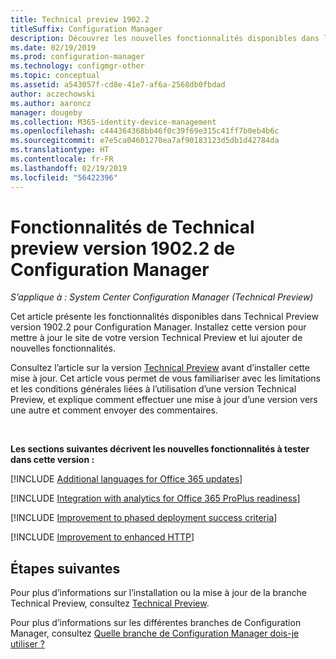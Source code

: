 ```yaml
---
title: Technical preview 1902.2
titleSuffix: Configuration Manager
description: Découvrez les nouvelles fonctionnalités disponibles dans la branche Technical preview version 1902.2 de Configuration Manager.
ms.date: 02/19/2019
ms.prod: configuration-manager
ms.technology: configmgr-other
ms.topic: conceptual
ms.assetid: a543057f-cd8e-41e7-af6a-2568db0fbdad
author: aczechowski
ms.author: aaroncz
manager: dougeby
ms.collection: M365-identity-device-management
ms.openlocfilehash: c444364368bb46f0c39f69e315c41ff7b0eb4b6c
ms.sourcegitcommit: e7e5ca04601270ea7af90183123d5db1d42784da
ms.translationtype: HT
ms.contentlocale: fr-FR
ms.lasthandoff: 02/19/2019
ms.locfileid: "56422396"
---
```

# <a name="features-in-configuration-manager-technical-preview-version-19022"></a>Fonctionnalités de Technical preview version 1902.2 de Configuration Manager

*S’applique à : System Center Configuration Manager (Technical Preview)*

Cet article présente les fonctionnalités disponibles dans Technical Preview version 1902.2 pour Configuration Manager. Installez cette version pour mettre à jour le site de votre version Technical Preview et lui ajouter de nouvelles fonctionnalités. 

Consultez l’article sur la version [Technical Preview](/sccm/core/get-started/technical-preview) avant d’installer cette mise à jour. Cet article vous permet de vous familiariser avec les limitations et les conditions générales liées à l’utilisation d’une version Technical Preview, et explique comment effectuer une mise à jour d’une version vers une autre et comment envoyer des commentaires.     


<!--  Known Issues Template
## Known issues 

[!INCLUDE [known issue title](includes/known-issue-bugid.md)]

-->



<br>

**Les sections suivantes décrivent les nouvelles fonctionnalités à tester dans cette version :**  


[!INCLUDE [Additional languages for Office 365 updates](includes/1902-2/3555955.md)]

[!INCLUDE [Integration with analytics for Office 365 ProPlus readiness](includes/1902-2/3735402.md)]

[!INCLUDE [Improvement to phased deployment success criteria](includes/1902-2/3555946.md)]

[!INCLUDE [Improvement to enhanced HTTP](includes/1902-2/3798957.md)]



## <a name="next-steps"></a>Étapes suivantes

Pour plus d’informations sur l’installation ou la mise à jour de la branche Technical Preview, consultez [Technical Preview](/sccm/core/get-started/technical-preview).    

Pour plus d’informations sur les différentes branches de Configuration Manager, consultez [Quelle branche de Configuration Manager dois-je utiliser ?](/sccm/core/understand/which-branch-should-i-use)
